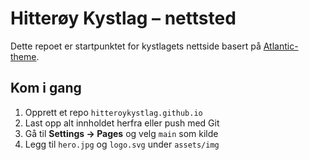 # Hitterøy Kystlag – nettsted

Dette repoet er startpunktet for kystlagets nettside basert på
[Atlantic-theme](https://jekyll-atlantic.netlify.app/).

## Kom i gang
1. Opprett et repo `hitteroykystlag.github.io`
2. Last opp alt innholdet herfra eller push med Git
3. Gå til **Settings → Pages** og velg `main` som kilde
4. Legg til `hero.jpg` og `logo.svg` under `assets/img`
